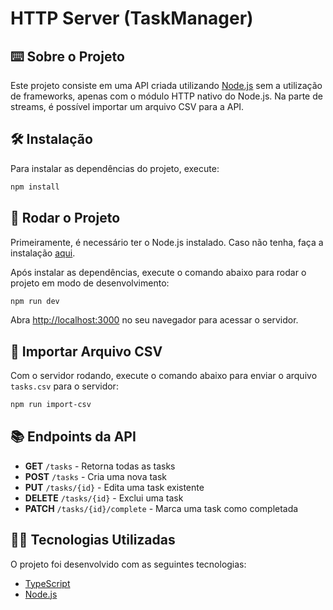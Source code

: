 # HTTP Server (TaskManager)

## ⌨️ Sobre o Projeto

Este projeto consiste em uma API criada utilizando [Node.js](https://nodejs.org/) sem a utilização de frameworks, apenas com o módulo HTTP nativo do Node.js. Na parte de streams, é possível importar um arquivo CSV para a API.

## 🛠️ Instalação

Para instalar as dependências do projeto, execute:

```bash
npm install
```

## 🚀 Rodar o Projeto

Primeiramente, é necessário ter o Node.js instalado. Caso não tenha, faça a instalação [aqui](https://nodejs.org/en/download/).

Após instalar as dependências, execute o comando abaixo para rodar o projeto em modo de desenvolvimento:

```bash
npm run dev
```

Abra [http://localhost:3000](http://localhost:3000) no seu navegador para acessar o servidor.

## 📄 Importar Arquivo CSV

Com o servidor rodando, execute o comando abaixo para enviar o arquivo `tasks.csv` para o servidor:

```bash
npm run import-csv
```

## 📚 Endpoints da API

- **GET** `/tasks` - Retorna todas as tasks
- **POST** `/tasks` - Cria uma nova task
- **PUT** `/tasks/{id}` - Edita uma task existente
- **DELETE** `/tasks/{id}` - Exclui uma task
- **PATCH** `/tasks/{id}/complete` - Marca uma task como completada

## 🧑‍💻 Tecnologias Utilizadas

O projeto foi desenvolvido com as seguintes tecnologias:
- [TypeScript](https://www.typescriptlang.org/)
- [Node.js](https://nodejs.org/)
